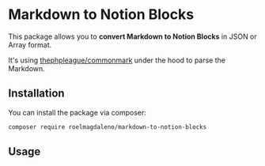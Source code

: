 # Markdown to Notion Blocks

This package allows you to **convert Markdown to Notion Blocks** in JSON or Array format.

It's using [thephpleague/commonmark](https://github.com/thephpleague/commonmark) under the hood to parse the Markdown.

## Installation

You can install the package via composer:

```bash
composer require roelmagdaleno/markdown-to-notion-blocks
```

## Usage


